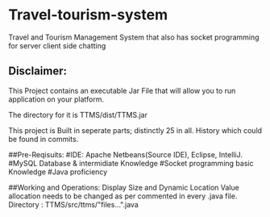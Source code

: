 # Travel-tourism-system
Travel and Tourism Management System that also has socket programming for server client side chatting

## Disclaimer: 
This Project contains an executable Jar File that will allow you to run application on your platform.

The directory for it is TTMS/dist/TTMS.jar

This project is Built in seperate parts; distinctly 25 in all. History which could be found in commits.

##Pre-Reqisuits:
#IDE: Apache Netbeans(Source IDE), Eclipse, IntelliJ.
#MySQL Database & intermidiate Knowledge
#Socket programming basic Knowledge
#Java proficiency

##Working and Operations:
Display Size and Dynamic Location Value allocation needs to be changed as per commented in every .java file.
Directory : TTMS/src/ttms/"files...".java
